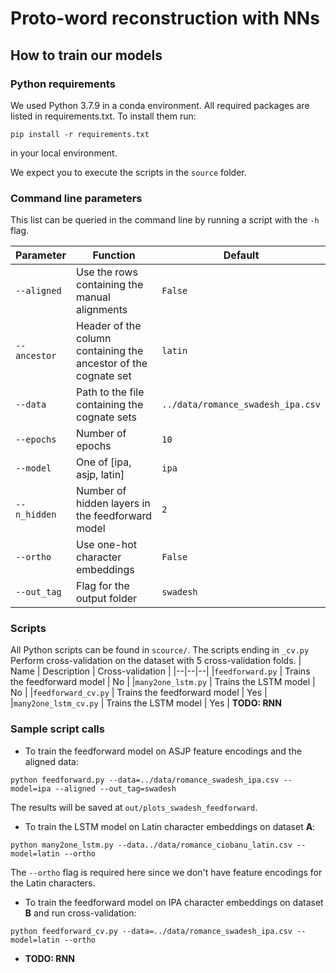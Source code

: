 # Proto-word reconstruction with NNs

## How to train our models

### Python requirements
We used Python 3.7.9 in a conda environment. All required packages are listed in requirements.txt. To install them run:

    pip install -r requirements.txt
in your local environment.

We expect you to execute the scripts in the `source` folder.

### Command line parameters
This list can be queried in the command line by running a script with the `-h` flag.

| Parameter | Function | Default |
|--|--|--|
|`--aligned` | Use the rows containing the manual alignments | `False` |
|`--ancestor` | Header of the column containing the ancestor of the cognate set | `latin`
|`--data` | Path to the file containing the cognate sets | `../data/romance_swadesh_ipa.csv`|
|`--epochs` | Number of epochs | `10` |
|`--model`| One of [ipa, asjp, latin] | `ipa` |
|`--n_hidden` | Number of hidden layers in the feedforward model | `2` |
|`--ortho` | Use one-hot character embeddings  | `False` |
|`--out_tag` | Flag for the output folder | `swadesh` |

### Scripts
All Python scripts can be found in `scource/`. The scripts ending in `_cv.py` Perform cross-validation on the dataset
with 5 cross-validation folds. 
| Name | Description | Cross-validation |
|--|--|--|
|`feedforward.py` | Trains the feedforward model | No |
|`many2one_lstm.py` | Trains the LSTM model | No |
|`feedforward_cv.py` | Trains the feedforward model | Yes |
|`many2one_lstm_cv.py` | Trains the LSTM model | Yes |
**TODO: RNN**

### Sample script calls
* To train the feedforward model on ASJP feature encodings and the aligned data:

 `python feedforward.py --data=../data/romance_swadesh_ipa.csv --model=ipa --aligned --out_tag=swadesh`
 
 The results will be saved at `out/plots_swadesh_feedforward`.
* To train the LSTM model on Latin character embeddings on dataset **A**:

`python many2one_lstm.py --data../data/romance_ciobanu_latin.csv --model=latin --ortho`

The `--ortho` flag is required here since we don't have feature encodings for the Latin characters.

* To train the feedforward model on IPA character embeddings on dataset **B** and run cross-validation:

`python feedforward_cv.py --data=../data/romance_swadesh_ipa.csv --model=latin --ortho`

* **TODO: RNN**

